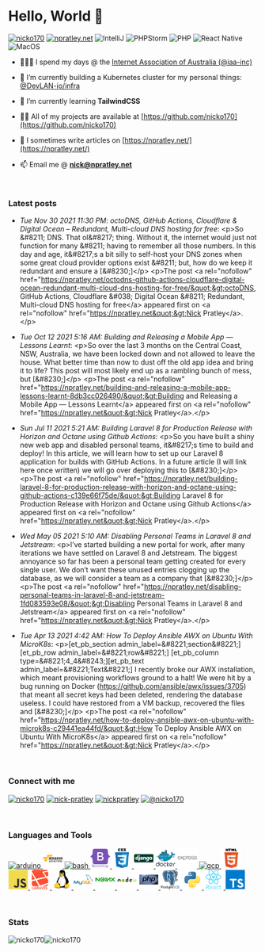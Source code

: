 <h1>Hello, World 👋</h1>

<p align="left">
  <a href="https://twitter.com/nicko170" target="blank"><img src="https://img.shields.io/twitter/follow/nicko170?logo=twitter&style=for-the-badge" alt="nicko170" /></a>
  <a href="https://npratley.net/" target="blank"><img src="https://img.shields.io/badge/Wordpress-21759B?style=for-the-badge&logo=wordpress&logoColor=white" alt="npratley.net" /></a>
  <img src="https://img.shields.io/badge/IntelliJ_IDEA-000000.svg?style=for-the-badge&logo=intellij-idea&logoColor=white" alt="IntelliJ" />
  <img src="http://img.shields.io/badge/-PHPStorm-181717?style=for-the-badge&logo=phpstorm&logoColor=white" alt="PHPStorm" />
  <img src="https://img.shields.io/badge/PHP-777BB4?style=for-the-badge&logo=php&logoColor=white" alt="PHP" />
  <img src="https://img.shields.io/badge/React_Native-20232A?style=for-the-badge&logo=react&logoColor=61DAFB" alt="React Native" />
  <img src="https://img.shields.io/badge/mac%20os-000000?style=for-the-badge&logo=apple&logoColor=white" alt="MacOS" />
</p>

- 👨🏻‍💻 I spend my days @ the [Internet Association of Australia (@iaa-inc)](https://www.internet.asn.au/)

- 🌱 I’m currently building a Kubernetes cluster for my personal things: [@DevLAN-io/infra](https://github.com/devlan-io/infra)

- 🌱 I’m currently learning **TailwindCSS**

- 👨‍💻 All of my projects are available at [https://github.com/nicko170](https://github.com/nicko170)

- 📝 I sometimes write articles on [https://npratley.net/](https://npratley.net/)

- 📫 Email me @ **nick@npratley.net**
<br>
  
### Latest posts
<!-- BLOG-POST-LIST:START -->
- *Tue Nov 30 2021 11:30 PM: octoDNS, GitHub Actions, Cloudflare &amp; Digital Ocean – Redundant, Multi-cloud DNS  hosting for free*: &lt;p&gt;So &amp;#8211; DNS. That ol&amp;#8217; thing. Without it, the internet would just not function for many &amp;#8211; having to remember all those numbers. In this day and age, it&amp;#8217;s a bit silly to self-host your DNS zones when some great cloud provider options exist &amp;#8211; but, how do we keep it redundant and ensure a [&amp;#8230;]&lt;/p&gt;
&lt;p&gt;The post &lt;a rel=&quot;nofollow&quot; href=&quot;https://npratley.net/octodns-github-actions-cloudflare-digital-ocean-redundant-multi-cloud-dns-hosting-for-free/&quot;&gt;octoDNS, GitHub Actions, Cloudflare &amp;#038; Digital Ocean &amp;#8211; Redundant, Multi-cloud DNS  hosting for free&lt;/a&gt; appeared first on &lt;a rel=&quot;nofollow&quot; href=&quot;https://npratley.net&quot;&gt;Nick Pratley&lt;/a&gt;.&lt;/p&gt;
 
- *Tue Oct 12 2021 5:16 AM: Building and Releasing a Mobile App — Lessons Learnt*: &lt;p&gt;So over the last 3 months on the Central Coast, NSW, Australia, we have been locked down and not allowed to leave the house. What better time than now to dust off the old app idea and bring it to life? This post will most likely end up as a rambling bunch of mess, but [&amp;#8230;]&lt;/p&gt;
&lt;p&gt;The post &lt;a rel=&quot;nofollow&quot; href=&quot;https://npratley.net/building-and-releasing-a-mobile-app-lessons-learnt-8db3cc026490/&quot;&gt;Building and Releasing a Mobile App — Lessons Learnt&lt;/a&gt; appeared first on &lt;a rel=&quot;nofollow&quot; href=&quot;https://npratley.net&quot;&gt;Nick Pratley&lt;/a&gt;.&lt;/p&gt;
 
- *Sun Jul 11 2021 5:21 AM: Building Laravel 8 for Production Release with Horizon and Octane using Github Actions*: &lt;p&gt;So you have built a shiny new web app and disabled personal teams, it&amp;#8217;s time to build and deploy! In this article, we will learn how to set up our Laravel 8 application for builds with GitHub Actions. In a future article &lpar;I will link here once written&rpar; we will go over deploying this to [&amp;#8230;]&lt;/p&gt;
&lt;p&gt;The post &lt;a rel=&quot;nofollow&quot; href=&quot;https://npratley.net/building-laravel-8-for-production-release-with-horizon-and-octane-using-github-actions-c139e66f75de/&quot;&gt;Building Laravel 8 for Production Release with Horizon and Octane using Github Actions&lt;/a&gt; appeared first on &lt;a rel=&quot;nofollow&quot; href=&quot;https://npratley.net&quot;&gt;Nick Pratley&lt;/a&gt;.&lt;/p&gt;
 
- *Wed May 05 2021 5:10 AM: Disabling Personal Teams in Laravel 8 and Jetstream*: &lt;p&gt;I’ve started building a new portal for work, after many iterations we have settled on Laravel 8 and Jetstream. The biggest annoyance so far has been a personal team getting created for every single user. We don’t want these unused entries clogging up the database, as we will consider a team as a company that [&amp;#8230;]&lt;/p&gt;
&lt;p&gt;The post &lt;a rel=&quot;nofollow&quot; href=&quot;https://npratley.net/disabling-personal-teams-in-laravel-8-and-jetstream-1fd083593e08/&quot;&gt;Disabling Personal Teams in Laravel 8 and Jetstream&lt;/a&gt; appeared first on &lt;a rel=&quot;nofollow&quot; href=&quot;https://npratley.net&quot;&gt;Nick Pratley&lt;/a&gt;.&lt;/p&gt;
 
- *Tue Apr 13 2021 4:42 AM: How To Deploy Ansible AWX on Ubuntu With MicroK8s*: &lt;p&gt;[et_pb_section admin_label=&amp;#8221;section&amp;#8221;] [et_pb_row admin_label=&amp;#8221;row&amp;#8221;] [et_pb_column type=&amp;#8221;4_4&amp;#8243;][et_pb_text admin_label=&amp;#8221;Text&amp;#8221;] I recently broke our AWX installation, which meant provisioning workflows ground to a halt! We were hit by a bug running on Docker &lpar;https://github.com/ansible/awx/issues/3705&rpar; that meant all secret keys had been deleted, rendering the database useless. I could have restored from a VM backup, recovered the files and [&amp;#8230;]&lt;/p&gt;
&lt;p&gt;The post &lt;a rel=&quot;nofollow&quot; href=&quot;https://npratley.net/how-to-deploy-ansible-awx-on-ubuntu-with-microk8s-c29441ea44fd/&quot;&gt;How To Deploy Ansible AWX on Ubuntu With MicroK8s&lt;/a&gt; appeared first on &lt;a rel=&quot;nofollow&quot; href=&quot;https://npratley.net&quot;&gt;Nick Pratley&lt;/a&gt;.&lt;/p&gt;
 

<!-- BLOG-POST-LIST:END -->
<br>

### Connect with me
<p align="left">
<a href="https://twitter.com/nicko170" target="blank"><img align="center" src="https://raw.githubusercontent.com/rahuldkjain/github-profile-readme-generator/master/src/images/icons/Social/twitter.svg" alt="nicko170" height="30" width="40" /></a>
<a href="https://linkedin.com/in/nick-pratley" target="blank"><img align="center" src="https://raw.githubusercontent.com/rahuldkjain/github-profile-readme-generator/master/src/images/icons/Social/linked-in-alt.svg" alt="nick-pratley" height="30" width="40" /></a>
<a href="https://fb.com/nickpratley" target="blank"><img align="center" src="https://raw.githubusercontent.com/rahuldkjain/github-profile-readme-generator/master/src/images/icons/Social/facebook.svg" alt="nickpratley" height="30" width="40" /></a>
<a href="https://medium.com/@nicko170" target="blank"><img align="center" src="https://raw.githubusercontent.com/rahuldkjain/github-profile-readme-generator/master/src/images/icons/Social/medium.svg" alt="@nicko170" height="30" width="40" /></a>
</p>
<br>

### Languages and Tools
<p align="left"> <a href="https://www.arduino.cc/" target="_blank"> <img src="https://cdn.worldvectorlogo.com/logos/arduino-1.svg" alt="arduino" width="40" height="40"/> </a> <a href="https://aws.amazon.com" target="_blank"> <img src="https://raw.githubusercontent.com/devicons/devicon/master/icons/amazonwebservices/amazonwebservices-original-wordmark.svg" alt="aws" width="40" height="40"/> </a> <a href="https://www.gnu.org/software/bash/" target="_blank"> <img src="https://www.vectorlogo.zone/logos/gnu_bash/gnu_bash-icon.svg" alt="bash" width="40" height="40"/> </a> <a href="https://getbootstrap.com" target="_blank"> <img src="https://raw.githubusercontent.com/devicons/devicon/master/icons/bootstrap/bootstrap-plain-wordmark.svg" alt="bootstrap" width="40" height="40"/> </a> <a href="https://www.w3schools.com/css/" target="_blank"> <img src="https://raw.githubusercontent.com/devicons/devicon/master/icons/css3/css3-original-wordmark.svg" alt="css3" width="40" height="40"/> </a> <a href="https://www.djangoproject.com/" target="_blank"> <img src="https://raw.githubusercontent.com/devicons/devicon/master/icons/django/django-original.svg" alt="django" width="40" height="40"/> </a> <a href="https://www.docker.com/" target="_blank"> <img src="https://raw.githubusercontent.com/devicons/devicon/master/icons/docker/docker-original-wordmark.svg" alt="docker" width="40" height="40"/> </a> <a href="https://expressjs.com" target="_blank"> <img src="https://raw.githubusercontent.com/devicons/devicon/master/icons/express/express-original-wordmark.svg" alt="express" width="40" height="40"/> </a> <a href="https://cloud.google.com" target="_blank"> <img src="https://www.vectorlogo.zone/logos/google_cloud/google_cloud-icon.svg" alt="gcp" width="40" height="40"/> </a> <a href="https://www.w3.org/html/" target="_blank"> <img src="https://raw.githubusercontent.com/devicons/devicon/master/icons/html5/html5-original-wordmark.svg" alt="html5" width="40" height="40"/> </a> <a href="https://developer.mozilla.org/en-US/docs/Web/JavaScript" target="_blank"> <img src="https://raw.githubusercontent.com/devicons/devicon/master/icons/javascript/javascript-original.svg" alt="javascript" width="40" height="40"/> </a> <a href="https://laravel.com/" target="_blank"> <img src="https://raw.githubusercontent.com/devicons/devicon/master/icons/laravel/laravel-plain-wordmark.svg" alt="laravel" width="40" height="40"/> </a> <a href="https://www.linux.org/" target="_blank"> <img src="https://raw.githubusercontent.com/devicons/devicon/master/icons/linux/linux-original.svg" alt="linux" width="40" height="40"/> </a> <a href="https://www.mysql.com/" target="_blank"> <img src="https://raw.githubusercontent.com/devicons/devicon/master/icons/mysql/mysql-original-wordmark.svg" alt="mysql" width="40" height="40"/> </a> <a href="https://www.nginx.com" target="_blank"> <img src="https://raw.githubusercontent.com/devicons/devicon/master/icons/nginx/nginx-original.svg" alt="nginx" width="40" height="40"/> </a> <a href="https://nodejs.org" target="_blank"> <img src="https://raw.githubusercontent.com/devicons/devicon/master/icons/nodejs/nodejs-original-wordmark.svg" alt="nodejs" width="40" height="40"/> </a> <a href="https://www.php.net" target="_blank"> <img src="https://raw.githubusercontent.com/devicons/devicon/master/icons/php/php-original.svg" alt="php" width="40" height="40"/> </a> <a href="https://www.postgresql.org" target="_blank"> <img src="https://raw.githubusercontent.com/devicons/devicon/master/icons/postgresql/postgresql-original-wordmark.svg" alt="postgresql" width="40" height="40"/> </a> <a href="https://www.python.org" target="_blank"> <img src="https://raw.githubusercontent.com/devicons/devicon/master/icons/python/python-original.svg" alt="python" width="40" height="40"/> </a> <a href="https://reactjs.org/" target="_blank"> <img src="https://raw.githubusercontent.com/devicons/devicon/master/icons/react/react-original-wordmark.svg" alt="react" width="40" height="40"/> </a> <a href="https://www.typescriptlang.org/" target="_blank"> <img src="https://raw.githubusercontent.com/devicons/devicon/master/icons/typescript/typescript-original.svg" alt="typescript" width="40" height="40"/> </a> </p>

<br/>

### Stats
<p><img align="left" src="https://github-readme-stats.vercel.app/api?username=nicko170&show_icons=true&locale=en" alt="nicko170" />&nbsp;<img align="left" src="https://github-readme-streak-stats.herokuapp.com/?user=nicko170&theme=default" alt="nicko170" /></p>

